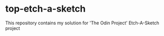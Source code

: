 # top-etch-a-sketch

This repository contains my solution for 'The Odin Project' Etch-A-Sketch project

